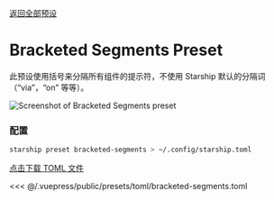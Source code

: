 [返回全部预设](./README.md#bracketed-segments)

# Bracketed Segments Preset

此预设使用括号来分隔所有组件的提示符，不使用 Starship 默认的分隔词（“via”，“on” 等等）。

![Screenshot of Bracketed Segments preset](/presets/img/bracketed-segments.png)

### 配置

```sh
starship preset bracketed-segments > ~/.config/starship.toml
```

[点击下载 TOML 文件](/presets/toml/bracketed-segments.toml)

<<< @/.vuepress/public/presets/toml/bracketed-segments.toml
